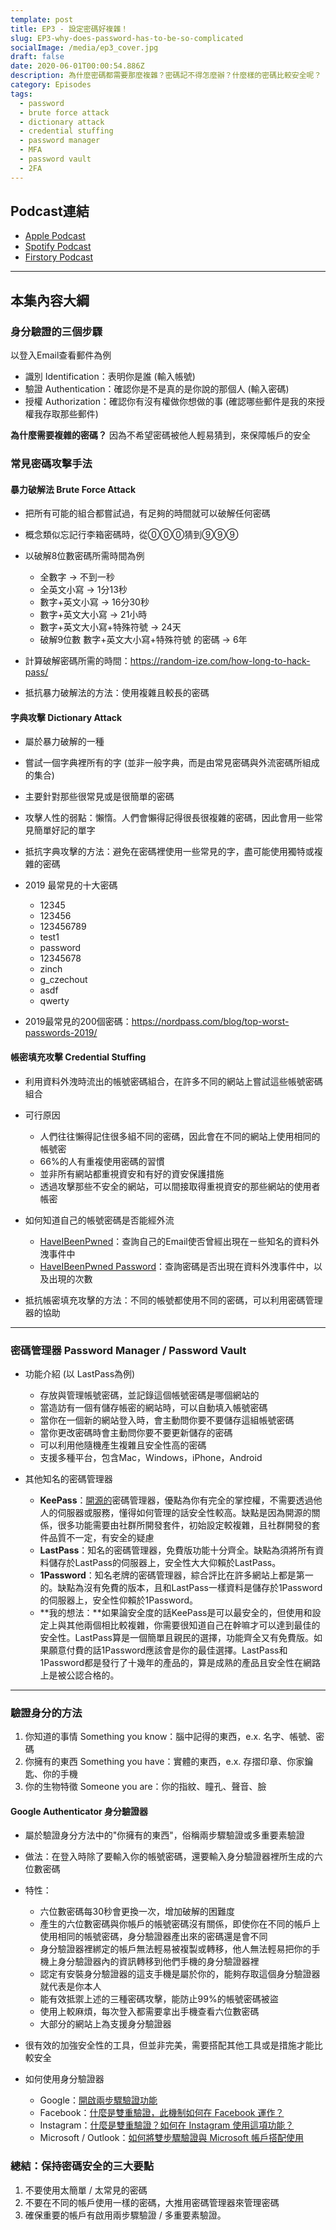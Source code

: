```yaml
---
template: post
title: EP3 - 設定密碼好複雜！
slug: EP3-why-does-password-has-to-be-so-complicated
socialImage: /media/ep3_cover.jpg
draft: false
date: 2020-06-01T00:00:54.886Z
description: 為什麼密碼都需要那麼複雜？密碼記不得怎麼辦？什麼樣的密碼比較安全呢？
category: Episodes
tags:
  - password
  - brute force attack
  - dictionary attack
  - credential stuffing
  - password manager
  - MFA
  - password vault
  - 2FA
---
```

## Podcast連結

* [Apple Podcast](https://podcasts.apple.com/tw/podcast/%E8%B3%87%E5%AE%89%E8%A7%A3%E5%A3%93%E7%B8%AE/id1513276667#episodeGuid=ckavnopconjg808739za9bm1w)
* [Spotify Podcast](https://open.spotify.com/episode/5hIOutzxeV6yZ608Jpazua)
* [Firstory Podcast](https://open.firstory.me/story/ckavnopconjg808739za9bm1w)

- - -

## 本集內容大綱

### 身分驗證的三個步驟

以登入Email查看郵件為例

* 識別 Identification：表明你是誰 (輸入帳號)
* 驗證 Authentication：確認你是不是真的是你說的那個人 (輸入密碼)
* 授權 Authorization：確認你有沒有權做你想做的事 (確認哪些郵件是我的來授權我存取那些郵件)

**為什麼需要複雜的密碼？**  因為不希望密碼被他人輕易猜到，來保障帳戶的安全

### 常見密碼攻擊手法

#### 暴力破解法 Brute Force Attack

* 把所有可能的組合都嘗試過，有足夠的時間就可以破解任何密碼
* 概念類似忘記行李箱密碼時，從⓪⓪⓪猜到⑨⑨⑨
* 以破解8位數密碼所需時間為例

  * 全數字 → 不到一秒
  * 全英文小寫 → 1分13秒
  * 數字+英文小寫 → 16分30秒
  * 數字+英文大小寫 → 21小時
  * 數字+英文大小寫+特殊符號 → 24天
  * 破解9位數 數字+英文大小寫+特殊符號 的密碼 → 6年
* 計算破解密碼所需的時間：<https://random-ize.com/how-long-to-hack-pass/>
* 抵抗暴力破解法的方法：使用複雜且較長的密碼

#### 字典攻擊 Dictionary Attack

* 屬於暴力破解的一種
* 嘗試一個字典裡所有的字 (並非一般字典，而是由常見密碼與外流密碼所組成的集合)
* 主要針對那些很常見或是很簡單的密碼
* 攻擊人性的弱點：懶惰。人們會懶得記得很長很複雜的密碼，因此會用一些常見簡單好記的單字
* 抵抗字典攻擊的方法：避免在密碼裡使用一些常見的字，盡可能使用獨特或複雜的密碼
* 2019 最常見的十大密碼

  * 12345
  * 123456
  * 123456789
  * test1
  * password
  * 12345678
  * zinch
  * g_czechout
  * asdf
  * qwerty
* 2019最常見的200個密碼：<https://nordpass.com/blog/top-worst-passwords-2019/>

#### 帳密填充攻擊 Credential Stuffing

* 利用資料外洩時流出的帳號密碼組合，在許多不同的網站上嘗試這些帳號密碼組合
* 可行原因

  * 人們往往懶得記住很多組不同的密碼，因此會在不同的網站上使用相同的帳號密
  * 66%的人有重複使用密碼的習慣
  * 並非所有網站都重視資安和有好的資安保護措施
  * 透過攻擊那些不安全的網站，可以間接取得重視資安的那些網站的使用者帳密
* 如何知道自己的帳號密碼是否能經外流

  * [HaveIBeenPwned](https://haveibeenpwned.com/)：查詢自己的Email使否曾經出現在ㄧ些知名的資料外洩事件中
  * [HaveIBeenPwned Password](https://haveibeenpwned.com/Passwords)：查詢密碼是否出現在資料外洩事件中，以及出現的次數
* 抵抗帳密填充攻擊的方法：不同的帳號都使用不同的密碼，可以利用密碼管理器的協助

- - -

### 密碼管理器 Password Manager / Password Vault

* 功能介紹 (以 LastPass為例)

  * 存放與管理帳號密碼，並記錄這個帳號密碼是哪個網站的
  * 當造訪有一個有儲存帳密的網站時，可以自動填入帳號密碼
  * 當你在一個新的網站登入時，會主動問你要不要儲存這組帳號密碼
  * 當你更改密碼時會主動問你要不要更新儲存的密碼
  * 可以利用他隨機產生複雜且安全性高的密碼
  * 支援多種平台，包含Mac，Windows，iPhone，Android
* 其他知名的密碼管理器

  * **KeePass**：[開源的](https://zh.wikipedia.org/wiki/%E5%BC%80%E6%BA%90%E8%BD%AF%E4%BB%B6)密碼管理器，優點為你有完全的掌控權，不需要透過他人的伺服器或服務，懂得如何管理的話安全性較高。缺點是因為開源的關係，很多功能需要由社群所開發套件，初始設定較複雜，且社群開發的套件品質不一定，有安全的疑慮
  * **LastPass**：知名的密碼管理器，免費版功能十分齊全。缺點為須將所有資料儲存於LastPass的伺服器上，安全性大大仰賴於LastPass。
  * **1Password**：知名老牌的密碼管理器，綜合評比在許多網站上都是第一的。缺點為沒有免費的版本，且和LastPass一樣資料是儲存於1Password的伺服器上，安全性仰賴於1Password。
  * **我的想法：**如果論安全度的話KeePass是可以最安全的，但使用和設定上與其他兩個相比較複雜，你需要很知道自己在幹嘛才可以達到最佳的安全性。LastPass算是一個簡單且親民的選擇，功能齊全又有免費版。如果願意付費的話1Password應該會是你的最佳選擇。LastPass和1Password都是發行了十幾年的產品的，算是成熟的產品且安全性在網路上是被公認合格的。

- - -

### **驗證身分的方法**

1. 你知道的事情 Something you know：腦中記得的東西，e.x. 名字、帳號、密碼
2. 你擁有的東西 Something you have：實體的東西，e.x. 存摺印章、你家鑰匙、你的手機
3. 你的生物特徵 Someone you are：你的指紋、瞳孔、聲音、臉

#### Google Authenticator 身分驗證器

* 屬於驗證身分方法中的"你擁有的東西"，俗稱兩步驟驗證或多重要素驗證
* 做法：在登入時除了要輸入你的帳號密碼，還要輸入身分驗證器裡所生成的六位數密碼
* 特性：

  * 六位數密碼每30秒會更換一次，增加破解的困難度
  * 產生的六位數密碼與你帳戶的帳號密碼沒有關係，即使你在不同的帳戶上使用相同的帳號密碼，身分驗證器產出來的密碼還是會不同
  * 身分驗證器裡綁定的帳戶無法輕易被複製或轉移，他人無法輕易把你的手機上身分驗證器內的資訊轉移到他們手機的身分驗證器裡
  * 認定有安裝身分驗證器的這支手機是屬於你的，能夠存取這個身分驗證器就代表是你本人
  * 能有效抵禦上述的三種密碼攻擊，能防止99%的帳號密碼被盜
  * 使用上較麻煩，每次登入都需要拿出手機查看六位數密碼
  * 大部分的網站上為支援身分驗證器
* 很有效的加強安全性的工具，但並非完美，需要搭配其他工具或是措施才能比較安全
* 如何使用身分驗證器

  * Google：[開啟兩步驟驗證功能](https://support.google.com/accounts/answer/185839?co=GENIE.Platform%3DDesktop&hl=zh-Hant)
  * Facebook：[什麼是雙重驗證，此機制如何在 Facebook 運作？](https://zh-tw.facebook.com/help/148233965247823)
  * Instagram：[什麼是雙重驗證？如何在 Instagram 使用這項功能？](https://help.instagram.com/566810106808145)
  * Microsoft / Outlook：[如何將雙步驟驗證與 Microsoft 帳戶搭配使用](https://support.microsoft.com/zh-tw/help/12408/microsoft-account-how-to-use-two-step-verification)

### **總結：保持密碼安全的三大要點**

1. 不要使用太簡單 / 太常見的密碼
2. 不要在不同的帳戶使用一樣的密碼，大推用密碼管理器來管理密碼
3. 確保重要的帳戶有啟用兩步驟驗證 / 多重要素驗證。